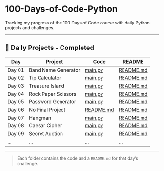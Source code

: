 # 100-Days-of-Code-Python
Tracking my progress of the 100 Days of Code course with daily Python projects and challenges.

---

## 📅 Daily Projects - Completed

| Day    | Project             | Code                                                                | README                                                                |
|--------|---------------------|---------------------------------------------------------------------|-----------------------------------------------------------------------|
| Day 01 | Band Name Generator | [main.py](./Daily-Projects/DAY-01-Band_Name_Generator/main.py)      | [README.md](./Daily-Projects/DAY-01-Band_Name_Generator/README.md)    |
| Day 02 | Tip Calculator      | [main.py](./Daily-Projects/DAY-02-Tip_Calculator/main.py)           | [README.md](./Daily-Projects/DAY-02-Tip_Calculator/README.md)         |
| Day 03 | Treasure Island     | [main.py](./Daily-Projects/DAY-03-Treasure_Island/main.py)          | [README.md](./Daily-Projects/DAY-03-Treasure_Island/README.md)        |
| Day 04 | Rock Paper Scissors | [main.py](./Daily-Projects/DAY-04-Rock_Paper_Scissors/main.py)      | [README.md](./Daily-Projects/DAY-04-Rock_Paper_Scissors/README.md)    |
| Day 05 | Password Generator  | [main.py](./Daily-Projects/DAY-05-Password_Generator/main.py)       | [README.md](./Daily-Projects/DAY-05-Password_Generator/README.md)     |
| Day 06 | No Final Project    | [README.md](./Daily-Projects/DAY-06-Reeborgs_World/README.md)       | [README.md](./Daily-Projects/DAY-06-Reeborgs_World/README.md)         |
| Day 07 | Hangman             | [main.py](./Daily-Projects/DAY-07-Hangman/main.py)                  | [README.md](./Daily-Projects/DAY-07-Hangman/README.md)                |
| Day 08 | Caesar Cipher       | [main.py](./Daily-Projects/DAY-08-Caesar_Cipher/main.py)            | [README.md](./Daily-Projects/DAY-08-Caesar_Cipher/README.md)          |
| Day 09 | Secret Auction      | [main.py](./Daily-Projects/DAY-09-Secret_Auction/main.py)           | [README.md](./Daily-Projects/DAY-09-Secret_Auction/README.md)         |
| ...    | ...                 | ...                                                                 | ...                                                                   |


---

> Each folder contains the code and a `README.md` for that day’s challenge.

